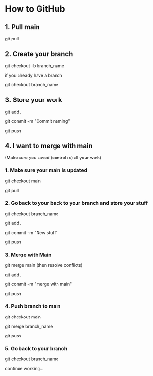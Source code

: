 # How to GitHub



## 1. Pull main

git pull

## 2. Create your branch

git checkout -b branch_name

if you already have a branch

git checkout branch_name


## 3. Store your work

git add .

git commit -m "Commit naming"

git push

## 4. I want to merge with main

(Make sure you saved (control+s) all your work)

### 1. Make sure your main is updated

git checkout main

git pull

### 2. Go back to your back to your branch and store your stuff

git checkout branch_name

git add .

git commit -m "New stuff"

git push

### 3. Merge with Main

git merge main (then resolve conflicts)

git add . 

git commit -m "merge with main"

git push

### 4. Push branch to main

git checkout main

git merge branch_name

git push

### 5. Go back to your branch

git checkout branch_name

continue working...